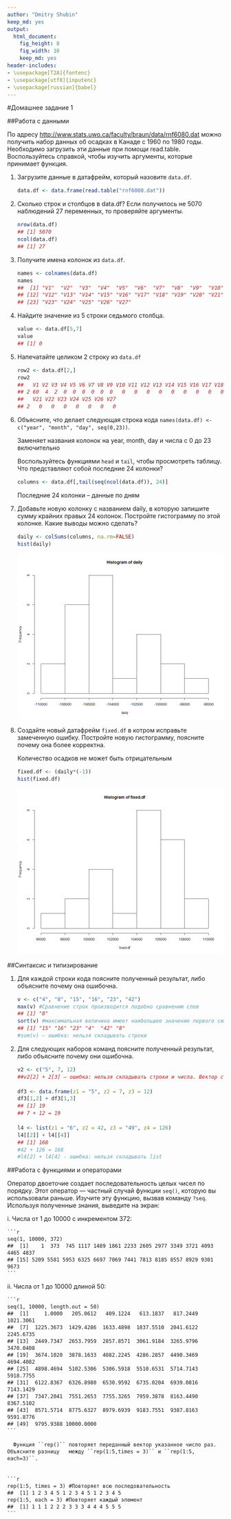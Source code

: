 ```yaml
---
author: "Dmitry Shubin"
keep_md: yes
output:
  html_document:
    fig_height: 8
    fig_width: 10
    keep_md: yes
header-includes:
- \usepackage[T2A]{fontenc}
- \usepackage[utf8]{inputenc}
- \usepackage[russian]{babel}
---
```



#Домашнее задание 1

##Работа с данными

По адресу http://www.stats.uwo.ca/faculty/braun/data/rnf6080.dat можно получить набор данных об осадках в Канаде с 1960 по 1980 годы. Необходимо загрузить эти данные при помощи read.table. Воспользуйтесь справкой, чтобы изучить аргументы, которые принимает функция.

1. Загрузите данные в датафрейм, который назовите ```data.df```.

    
    ```r
    data.df <- data.frame(read.table("rnf6080.dat"))
    ```
2. Сколько строк и столбцов в data.df? Если получилось не 5070 наблюдений 27 переменных, то проверяйте аргументы.

    
    ```r
    nrow(data.df)
    ## [1] 5070
    ncol(data.df)
    ## [1] 27
    ```


3. Получите имена колонок из ```data.df```.

    
    ```r
    names <- colnames(data.df)
    names
    ##  [1] "V1"  "V2"  "V3"  "V4"  "V5"  "V6"  "V7"  "V8"  "V9"  "V10" "V11"
    ## [12] "V12" "V13" "V14" "V15" "V16" "V17" "V18" "V19" "V20" "V21" "V22"
    ## [23] "V23" "V24" "V25" "V26" "V27"
    ```
    
4. Найдите значение из 5 строки седьмого столбца.

    
    ```r
    value <- data.df[5,7]
    value
    ## [1] 0
    ```
    
5. Напечатайте целиком 2 строку из ```data.df```

    
    ```r
    row2 <- data.df[2,]
    row2
    ##   V1 V2 V3 V4 V5 V6 V7 V8 V9 V10 V11 V12 V13 V14 V15 V16 V17 V18 V19 V20
    ## 2 60  4  2  0  0  0  0  0  0   0   0   0   0   0   0   0   0   0   0   0
    ##   V21 V22 V23 V24 V25 V26 V27
    ## 2   0   0   0   0   0   0   0
    ```
    
6. Объясните, что делает следующая строка кода ```names(data.df) <- c("year", "month", "day", seq(0,23))```. 


    Заменяет названия колонок на year, month, day и числа с 0 до 23 включительно
    
    
    Воспользуйтесь функциями ```head``` и ```tail```, чтобы просмотреть таблицу. Что представляют собой последние 24 колонки?
    
    
    
    ```r
    columns <- data.df[,tail(seq(ncol(data.df)), 24)]
    ```
      
    Последние 24 колонки – данные по дням

7. Добавьте новую колонку с названием daily, в которую запишите сумму крайних правых 24 колонок. Постройте гистограмму по этой колонке. Какие выводы можно сделать?

    
    ```r
    daily <- colSums(columns, na.rm=FALSE)
    hist(daily)
    ```
    
    ![](hw1_files/figure-html/unnamed-chunk-7-1.png)<!-- -->
    
8. Создайте новый датафрейм ```fixed.df``` в котром исправьте замеченную ошибку. Постройте новую гистограмму, поясните почему она более корректна.
    
    Количество осадков не может быть отрицательным
    
    
    ```r
    fixed.df <- (daily*(-1))
    hist(fixed.df)
    ```
    
    ![](hw1_files/figure-html/unnamed-chunk-8-1.png)<!-- -->
    
    

##Синтаксис и типизирование

1. Для каждой строки кода поясните полученный результат, либо объясните почему она ошибочна.

    
    ```r
    v <- c("4", "8", "15", "16", "23", "42")
    max(v) #Сравнение строк производится подобно сравнению слов 
    ## [1] "8"
    sort(v) #максимальная величина имеет наибольшее значение первого символа  
    ## [1] "15" "16" "23" "4"  "42" "8"
    #sum(v) – ошибка: нельзя складывать строки
    ```
    
2. Для следующих наборов команд поясните полученный результат, либо объясните почему они ошибочна.

    
    ```r
    v2 <- c("5", 7, 12)
    ##v2[2] + 2[3] – ошибка: нельзя складывать строки и числа. Вектор символов, потому что хотя бы один элемент задан строкой
    
    df3 <- data.frame(z1 = "5", z2 = 7, z3 = 12)
    df3[1,2] + df3[1,3]
    ## [1] 19
    ## 7 + 12 = 19
    
    l4 <- list(z1 = "6", z2 = 42, z3 = "49", z4 = 126)
    l4[[2]] + l4[[4]]
    ## [1] 168
    #42 + 126 = 168
    #l4[2] + l4[4] - ошибка: нельзя складывать list
    ```
    
##Работа с функциями и операторами

Оператор двоеточие создает последовательность целых чисел по порядку. Этот оператор — частный случай функции ``seq()``, которую вы использовали раньше. Изучите эту функцию, вызвав команду ``?seq``. Используя полученные знания, выведите на экран:

i. Числа от 1 до 10000 с инкрементом 372:

    
    ```r
    seq(1, 10000, 372)
    ##  [1]    1  373  745 1117 1489 1861 2233 2605 2977 3349 3721 4093 4465 4837
    ## [15] 5209 5581 5953 6325 6697 7069 7441 7813 8185 8557 8929 9301 9673
    ```

ii. Числа от 1 до 10000 длиной 50:

    
    ```r
    seq(1, 10000, length.out = 50)
    ##  [1]     1.0000   205.0612   409.1224   613.1837   817.2449  1021.3061
    ##  [7]  1225.3673  1429.4286  1633.4898  1837.5510  2041.6122  2245.6735
    ## [13]  2449.7347  2653.7959  2857.8571  3061.9184  3265.9796  3470.0408
    ## [19]  3674.1020  3878.1633  4082.2245  4286.2857  4490.3469  4694.4082
    ## [25]  4898.4694  5102.5306  5306.5918  5510.6531  5714.7143  5918.7755
    ## [31]  6122.8367  6326.8980  6530.9592  6735.0204  6939.0816  7143.1429
    ## [37]  7347.2041  7551.2653  7755.3265  7959.3878  8163.4490  8367.5102
    ## [43]  8571.5714  8775.6327  8979.6939  9183.7551  9387.8163  9591.8776
    ## [49]  9795.9388 10000.0000
    ```

      Функция ``rep()`` повторяет переданный вектор указанное число раз. Объясните разницу   между ``rep(1:5,times = 3)`` и ``rep(1:5, each=3)``.

    
    ```r
    rep(1:5, times = 3) #Повторяет всю последовательность
    ##  [1] 1 2 3 4 5 1 2 3 4 5 1 2 3 4 5
    rep(1:5, each = 3) #Повторяет каждый элемент
    ##  [1] 1 1 1 2 2 2 3 3 3 4 4 4 5 5 5
    ```
  
